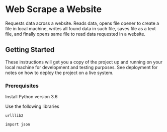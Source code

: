 # Web Scrape a Website
Requests data across a website. Reads data, opens file opener to create a file in local machine, writes all found data in such file, saves file as a text file, and finally opens same file to read data requested in a website.

## Getting Started
These instructions will get you a copy of the project up and running on your local machine for development and testing purposes. See deployment for notes on how to deploy the project on a live system.
 
### Prerequisites
Install Python version 3.6 

Use the following libraries
```
urlllib2 

import json
```
